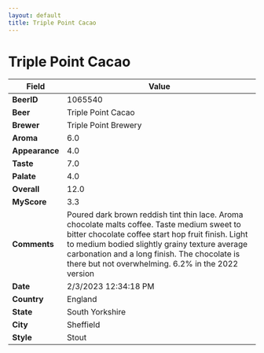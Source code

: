 ```yaml
---
layout: default
title: Triple Point Cacao
---
```


# Triple Point Cacao

| Field         | Value     |
|---------------|-----------|
| **BeerID** | 1065540 |
| **Beer** | Triple Point Cacao |
| **Brewer** | Triple Point Brewery |
| **Aroma** | 6.0 |
| **Appearance** | 4.0 |
| **Taste** | 7.0 |
| **Palate** | 4.0 |
| **Overall** | 12.0 |
| **MyScore** | 3.3 |
| **Comments** | Poured dark brown reddish tint thin lace. Aroma chocolate malts coffee. Taste medium sweet to bitter chocolate coffee start hop fruit finish. Light to medium bodied slightly grainy texture average carbonation and a long finish. The chocolate is there but not overwhelming. 6.2% in the 2022 version  |
| **Date** | 2/3/2023 12:34:18 PM |
| **Country** | England |
| **State** | South Yorkshire |
| **City** | Sheffield |
| **Style** | Stout |
